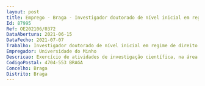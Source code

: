 ```yaml
--- 
layout: post
title: Emprego - Braga - Investigador doutorado de nível inicial em regime de direito privado
Id: 87995
Ref: OE202106/0372
DataAbertura: 2021-06-15
DataFecho: 2021-07-07
Trabalho: Investigador doutorado de nível inicial em regime de direito privado
Empregador: Universidade do Minho
Descricao: Exercício de atividades de investigação científica, na área científica de Língua e Literatura, subárea científica de Linguística, no âmbito do projeto “Portal multilingue para línguas de especialidade  extração de recursos bilingues a partir de dados em acesso aberto”, refª PTDC LLT LIG 31113 2017, financiado pelo FEDER, através do Programa Operacional Regional do Norte (NORTE 01 0145 FEDER 031113) do Portugal 2020, e pela FCT MCTES através de fundos nacionais (OE).
CodigoPostal: 4704-553 BRAGA
Concelho: Braga
Distrito: Braga
--- 
```

